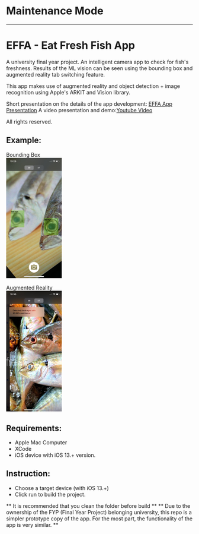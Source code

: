 # Maintenance Mode
---

# EFFA - Eat Fresh Fish App
A university final year project.
An intelligent camera app to check for fish's freshness. Results of the ML vision can be seen using the bounding box and augmented reality tab switching feature.

This app makes use of augmented reality and object detection + image recognition using Apple's ARKIT and Vision library.



Short presentation on the details of the app development:
<a href="https://www.canva.com/design/DAEAMiCzGug/KI4CVesT9kSa2lT7kRokhQ/view?utm_content=DAEAMiCzGug&utm_campaign=designshare&utm_medium=link2&utm_source=sharebutton" target="_blank">EFFA App Presentation</a>
A video presentation and demo:<a href="https://youtu.be/MvhVncT3Gow" target="_blank">Youtube Video</a>
 

All rights reserved.

## Example:
Bounding Box
<br>
<img src="BBView.jpeg" alt="BBView" width="150"></a>


Augmented Reality
<br>
<img src="ARView.jpeg" alt="ARView" width="150"></a>

## Requirements:
- Apple Mac Computer
- XCode
- iOS device with iOS 13.+ version.

## Instruction:
- Choose a target device (with iOS 13.+)
- Click run to build the project.

** It is recommended that you clean the folder before build **
** Due to the ownership of the FYP (Final Year Project) belonging university, this repo is a simpler prototype copy of the app. For the most part, the functionality of the app is very similar. **
